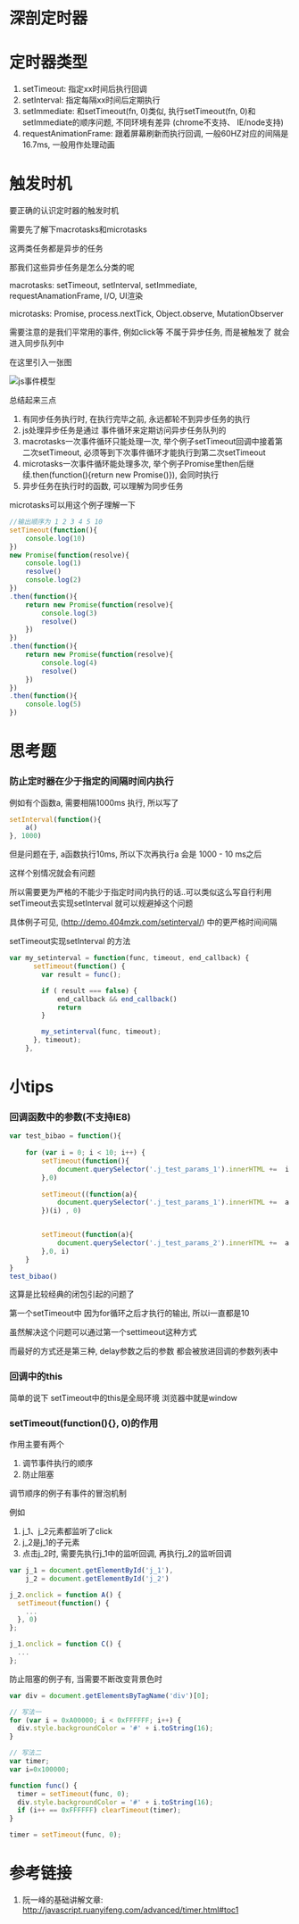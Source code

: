 # 深剖定时器

# 定时器类型

1. setTimeout: 指定xx时间后执行回调
2. setInterval: 指定每隔xx时间后定期执行
3. setImmediate: 和setTimeout(fn, 0)类似, 执行setTimeout(fn, 0)和setImmediate的顺序问题, 不同环境有差异 (chrome不支持、 IE/node支持)
4. requestAnimationFrame: 跟着屏幕刷新而执行回调, 一般60HZ对应的间隔是16.7ms, 一般用作处理动画

# 触发时机

要正确的认识定时器的触发时机

需要先了解下macrotasks和microtasks

这两类任务都是异步的任务

那我们这些异步任务是怎么分类的呢

macrotasks: setTimeout, setInterval, setImmediate, requestAnamationFrame, I/O, UI渲染

microtasks: Promise, process.nextTick, Object.observe, MutationObserver

需要注意的是我们平常用的事件, 例如click等 不属于异步任务, 而是被触发了 就会进入同步队列中

在这里引入一张图

![js事件模型](/assets/v2-e92a4f5f686d115832b63b9b9e3ac2cd_hd.jpg)

总结起来三点

1. 有同步任务执行时, 在执行完毕之前, 永远都轮不到异步任务的执行
2. js处理异步任务是通过 事件循环来定期访问异步任务队列的
3. macrotasks一次事件循环只能处理一次, 举个例子setTimeout回调中接着第二次setTimeout, 必须等到下次事件循环才能执行到第二次setTimeout
4. microtasks一次事件循环能处理多次, 举个例子Promise里then后继续.then(function(){return new Promise()}), 会同时执行
5. 异步任务在执行时的函数, 可以理解为同步任务

microtasks可以用这个例子理解一下

```javascript
//输出顺序为 1 2 3 4 5 10
setTimeout(function(){
    console.log(10)
})
new Promise(function(resolve){
    console.log(1)
    resolve()
    console.log(2)
})
.then(function(){
    return new Promise(function(resolve){
        console.log(3)
        resolve()
    })
})
.then(function(){
    return new Promise(function(resolve){
        console.log(4)
        resolve()
    })
})
.then(function(){
    console.log(5)
})
```

# 思考题

### 防止定时器在少于指定的间隔时间内执行

例如有个函数a, 需要相隔1000ms 执行, 所以写了

```javascript
setInterval(function(){
    a()
}, 1000)
```

但是问题在于, a函数执行10ms, 所以下次再执行a 会是 1000 - 10 ms之后

这样个别情况就会有问题

所以需要更为严格的不能少于指定时间内执行的话..可以类似这么写自行利用setTimeout去实现setInterval 就可以规避掉这个问题

具体例子可见, (http://demo.404mzk.com/setinterval/) 中的更严格时间间隔

setTimeout实现setInterval 的方法

```javascript
var my_setinterval = function(func, timeout, end_callback) {
      setTimeout(function() {
        var result = func();

        if ( result === false) {
            end_callback && end_callback()
            return
        } 

        my_setinterval(func, timeout);
      }, timeout);
    },
```

# 小tips

### 回调函数中的参数(不支持IE8)

```javascript
var test_bibao = function(){
    
    for (var i = 0; i < 10; i++) {
        setTimeout(function(){
            document.querySelector('.j_test_params_1').innerHTML +=  i + ' '
        },0)
        
        setTimeout((function(a){
            document.querySelector('.j_test_params_1').innerHTML +=  a + ' '
        })(i) , 0)


        setTimeout(function(a){
            document.querySelector('.j_test_params_2').innerHTML +=  a + ' '
        },0, i)
    }
}
test_bibao()
```

这算是比较经典的闭包引起的问题了

第一个setTimeout中 因为for循环之后才执行的输出, 所以i一直都是10

虽然解决这个问题可以通过第一个settimeout这种方式

而最好的方式还是第三种, delay参数之后的参数 都会被放进回调的参数列表中

### 回调中的this

简单的说下 setTimeout中的this是全局环境 浏览器中就是window

### setTimeout(function(){}, 0)的作用

作用主要有两个

1. 调节事件执行的顺序
2. 防止阻塞

调节顺序的例子有事件的冒泡机制

例如

1. j_1、j_2元素都监听了click
2. j_2是j_1的子元素
3. 点击j_2时, 需要先执行j_1中的监听回调, 再执行j_2的监听回调

```javascript
var j_1 = document.getElementById('j_1'),
    j_2 = document.getElementById('j_2')

j_2.onclick = function A() {
  setTimeout(function() {
    ...
  }, 0)
};

j_1.onclick = function C() {
  ...
};
```

防止阻塞的例子有, 当需要不断改变背景色时

```javascript
var div = document.getElementsByTagName('div')[0];

// 写法一
for (var i = 0xA00000; i < 0xFFFFFF; i++) {
  div.style.backgroundColor = '#' + i.toString(16);
}

// 写法二
var timer;
var i=0x100000;

function func() {
  timer = setTimeout(func, 0);
  div.style.backgroundColor = '#' + i.toString(16);
  if (i++ == 0xFFFFFF) clearTimeout(timer);
}

timer = setTimeout(func, 0);
```




# 参考链接

1. 阮一峰的基础讲解文章: http://javascript.ruanyifeng.com/advanced/timer.html#toc1
